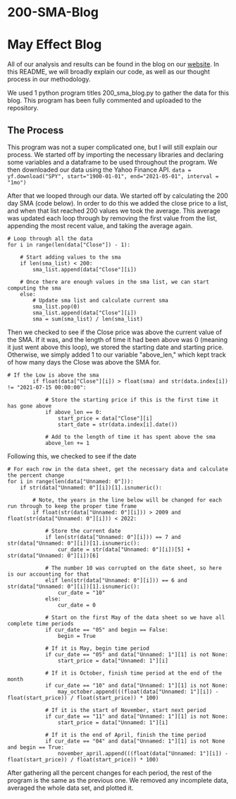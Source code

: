 # 200-SMA-Blog

# May Effect Blog 

All of our analysis and results can be found in the blog on our [website](https://extremistanresearch.com). In this README, we will broadly explain our code, as   well as our thought process in our methodology. 
  
We used 1 python program titles 200_sma_blog.py to gather the data for this blog. This program has been fully commented and uploaded to the repository.


## The Process

This program was not a super complicated one, but I will still explain our process. We started off by importing the necessary libraries and declaring some variables and a dataframe to be used throughout the program. We then downloaded our data using the Yahoo Finance API.
`data = yf.download("SPY", start="1900-01-01", end="2021-05-01", interval = "1mo")`
  
After that we looped through our data. We started off by calculating the 200 day SMA (code below). In order to do this we added the close price to a list, and when that list reached 200 values we took the average. This average was updated each loop through by removing the first value from the list, appending the most recent value, and taking the average again.
```
# Loop through all the data
for i in range(len(data["Close"]) - 1):

    # Start adding values to the sma
    if len(sma_list) < 200:
        sma_list.append(data["Close"][i])
        
    # Once there are enough values in the sma list, we can start computing the sma
    else:
        # Update sma list and calculate current sma
        sma_list.pop(0)
        sma_list.append(data["Close"][i])
        sma = sum(sma_list) / len(sma_list)

```
Then we checked to see if the Close price was above the current value of the SMA. If it was, and the length of time it had been above was 0 (meaning it just went above this loop), we stored the starting date and starting price. Otherwise, we simply added 1 to our variable "above_len," which kept track of how many days the Close was above the SMA for.
```
# If the Low is above the sma
        if float(data["Close"][i]) > float(sma) and str(data.index[i]) != "2021-07-15 00:00:00":

            # Store the starting price if this is the first time it has gone above
            if above_len == 0:
                start_price = data["Close"][i]
                start_date = str(data.index[i].date())

            # Add to the length of time it has spent above the sma
            above_len += 1
```
Following this, we checked to see if the date 
```
# For each row in the data sheet, get the necessary data and calculate the percent change
for i in range(len(data["Unnamed: 0"])):
    if str(data["Unnamed: 0"][i])[1].isnumeric():

        # Note, the years in the line below will be changed for each run through to keep the proper time frame
        if float(str(data["Unnamed: 0"][i])) > 2009 and float(str(data["Unnamed: 0"][i])) < 2022:

            # Store the current date
            if len(str(data["Unnamed: 0"][i])) == 7 and str(data["Unnamed: 0"][i])[1].isnumeric():
                cur_date = str(data["Unnamed: 0"][i])[5] + str(data["Unnamed: 0"][i])[6]

            # The number 10 was corrupted on the date sheet, so here is our accounting for that
            elif len(str(data["Unnamed: 0"][i])) == 6 and str(data["Unnamed: 0"][i])[1].isnumeric():
                cur_date = "10"
            else:
                cur_date = 0

            # Start on the first May of the data sheet so we have all complete time periods
            if cur_date == "05" and begin == False:
                begin = True

            # If it is May, begin time period
            if cur_date == "05" and data["Unnamed: 1"][1] is not None:
                start_price = data["Unnamed: 1"][i]

            # If it is October, finish time period at the end of the month
            if cur_date == "10" and data["Unnamed: 1"][1] is not None:
                may_october.append(((float(data["Unnamed: 1"][i]) - float(start_price)) / float(start_price)) * 100)

            # If it is the start of November, start next period
            if cur_date == "11" and data["Unnamed: 1"][1] is not None:
                start_price = data["Unnamed: 1"][i]

            # If it is the end of April, finish the time period
            if cur_date == "04" and data["Unnamed: 1"][1] is not None and begin == True:
                november_april.append(((float(data["Unnamed: 1"][i]) - float(start_price)) / float(start_price)) * 100)
```

After gathering all the percent changes for each period, the rest of the program is the same as the previous one. We removed any incomplete data, averaged the whole data set, and plotted it.

  



